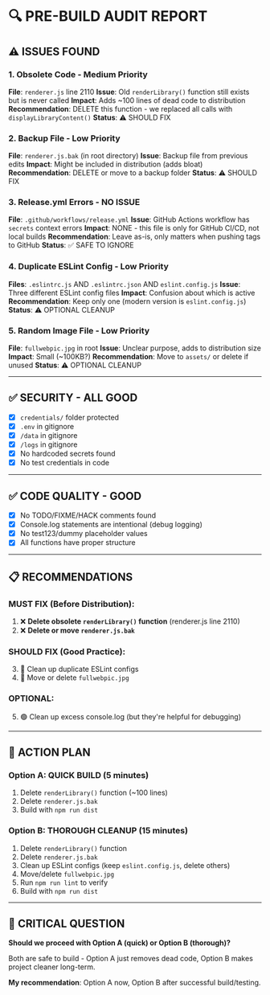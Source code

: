 # 🔍 PRE-BUILD AUDIT REPORT

## ⚠️ ISSUES FOUND

### 1. **Obsolete Code - Medium Priority**

**File**: `renderer.js` line 2110
**Issue**: Old `renderLibrary()` function still exists but is never called
**Impact**: Adds ~100 lines of dead code to distribution
**Recommendation**: DELETE this function - we replaced all calls with `displayLibraryContent()`
**Status**: ⚠️ SHOULD FIX

### 2. **Backup File - Low Priority**

**File**: `renderer.js.bak` (in root directory)
**Issue**: Backup file from previous edits
**Impact**: Might be included in distribution (adds bloat)
**Recommendation**: DELETE or move to a backup folder
**Status**: ⚠️ SHOULD FIX

### 3. **Release.yml Errors - NO ISSUE**

**File**: `.github/workflows/release.yml`
**Issue**: GitHub Actions workflow has `secrets` context errors
**Impact**: NONE - this file is only for GitHub CI/CD, not local builds
**Recommendation**: Leave as-is, only matters when pushing tags to GitHub
**Status**: ✅ SAFE TO IGNORE

### 4. **Duplicate ESLint Config - Low Priority**

**Files**: `.eslintrc.js` AND `.eslintrc.json` AND `eslint.config.js`
**Issue**: Three different ESLint config files
**Impact**: Confusion about which is active
**Recommendation**: Keep only one (modern version is `eslint.config.js`)
**Status**: ⚠️ OPTIONAL CLEANUP

### 5. **Random Image File - Low Priority**

**File**: `fullwebpic.jpg` in root
**Issue**: Unclear purpose, adds to distribution size
**Impact**: Small (~100KB?)
**Recommendation**: Move to `assets/` or delete if unused
**Status**: ⚠️ OPTIONAL CLEANUP

---

## ✅ SECURITY - ALL GOOD

- [x] `credentials/` folder protected
- [x] `.env` in gitignore
- [x] `/data` in gitignore
- [x] `/logs` in gitignore
- [x] No hardcoded secrets found
- [x] No test credentials in code

---

## ✅ CODE QUALITY - GOOD

- [x] No TODO/FIXME/HACK comments found
- [x] Console.log statements are intentional (debug logging)
- [x] No test123/dummy placeholder values
- [x] All functions have proper structure

---

## 📋 RECOMMENDATIONS

### MUST FIX (Before Distribution):

1. ❌ **Delete obsolete `renderLibrary()` function** (renderer.js line 2110)
2. ❌ **Delete or move `renderer.js.bak`**

### SHOULD FIX (Good Practice):

3. 🔶 Clean up duplicate ESLint configs
4. 🔶 Move or delete `fullwebpic.jpg`

### OPTIONAL:

5. 🟢 Clean up excess console.log (but they're helpful for debugging)

---

## 🎯 ACTION PLAN

### Option A: QUICK BUILD (5 minutes)

1. Delete `renderLibrary()` function (~100 lines)
2. Delete `renderer.js.bak`
3. Build with `npm run dist`

### Option B: THOROUGH CLEANUP (15 minutes)

1. Delete `renderLibrary()` function
2. Delete `renderer.js.bak`
3. Clean up ESLint configs (keep `eslint.config.js`, delete others)
4. Move/delete `fullwebpic.jpg`
5. Run `npm run lint` to verify
6. Build with `npm run dist`

---

## 🚨 CRITICAL QUESTION

**Should we proceed with Option A (quick) or Option B (thorough)?**

Both are safe to build - Option A just removes dead code, Option B makes project cleaner long-term.

**My recommendation**: Option A now, Option B after successful build/testing.
